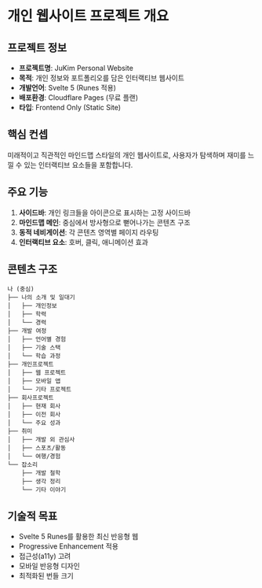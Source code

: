 # 개인 웹사이트 프로젝트 개요

## 프로젝트 정보
- **프로젝트명**: JuKim Personal Website
- **목적**: 개인 정보와 포트폴리오를 담은 인터랙티브 웹사이트
- **개발언어**: Svelte 5 (Runes 적용)
- **배포환경**: Cloudflare Pages (무료 플랜)
- **타입**: Frontend Only (Static Site)

## 핵심 컨셉
미래적이고 직관적인 마인드맵 스타일의 개인 웹사이트로, 사용자가 탐색하며 재미를 느낄 수 있는 인터랙티브 요소들을 포함합니다.

## 주요 기능
1. **사이드바**: 개인 링크들을 아이콘으로 표시하는 고정 사이드바
2. **마인드맵 메인**: 중심에서 방사형으로 뻗어나가는 콘텐츠 구조
3. **동적 네비게이션**: 각 콘텐츠 영역별 페이지 라우팅
4. **인터랙티브 요소**: 호버, 클릭, 애니메이션 효과

## 콘텐츠 구조
```
나 (중심)
├── 나의 소개 및 일대기
│   ├── 개인정보
│   ├── 학력
│   └── 경력
├── 개발 여정
│   ├── 언어별 경험
│   ├── 기술 스택
│   └── 학습 과정
├── 개인프로젝트
│   ├── 웹 프로젝트
│   ├── 모바일 앱
│   └── 기타 프로젝트
├── 회사프로젝트
│   ├── 현재 회사
│   ├── 이전 회사
│   └── 주요 성과
├── 취미
│   ├── 개발 외 관심사
│   ├── 스포츠/활동
│   └── 여행/경험
└── 잡소리
    ├── 개발 철학
    ├── 생각 정리
    └── 기타 이야기
```

## 기술적 목표
- Svelte 5 Runes를 활용한 최신 반응형 웹
- Progressive Enhancement 적용
- 접근성(a11y) 고려
- 모바일 반응형 디자인
- 최적화된 번들 크기 